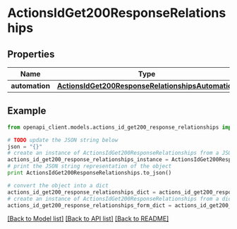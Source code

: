 # ActionsIdGet200ResponseRelationships


## Properties
Name | Type | Description | Notes
------------ | ------------- | ------------- | -------------
**automation** | [**ActionsIdGet200ResponseRelationshipsAutomation**](ActionsIdGet200ResponseRelationshipsAutomation.md) |  | [optional] 

## Example

```python
from openapi_client.models.actions_id_get200_response_relationships import ActionsIdGet200ResponseRelationships

# TODO update the JSON string below
json = "{}"
# create an instance of ActionsIdGet200ResponseRelationships from a JSON string
actions_id_get200_response_relationships_instance = ActionsIdGet200ResponseRelationships.from_json(json)
# print the JSON string representation of the object
print ActionsIdGet200ResponseRelationships.to_json()

# convert the object into a dict
actions_id_get200_response_relationships_dict = actions_id_get200_response_relationships_instance.to_dict()
# create an instance of ActionsIdGet200ResponseRelationships from a dict
actions_id_get200_response_relationships_form_dict = actions_id_get200_response_relationships.from_dict(actions_id_get200_response_relationships_dict)
```
[[Back to Model list]](../README.md#documentation-for-models) [[Back to API list]](../README.md#documentation-for-api-endpoints) [[Back to README]](../README.md)


